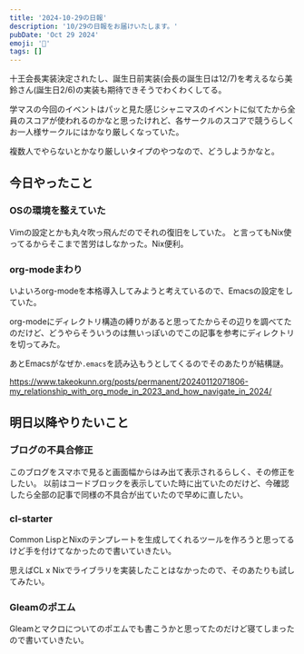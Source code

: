 ```yaml
---
title: '2024-10-29の日報'
description: '10/29の日報をお届けいたします。'
pubDate: 'Oct 29 2024'
emoji: '🦊'
tags: []
---
```


十王会長実装決定されたし、誕生日前実装(会長の誕生日は12/7)を考えるなら美鈴さん(誕生日2/6)の実装も期待できそうでわくわくしてる。

学マスの今回のイベントはパッと見た感じシャニマスのイベントに似てたから全員のスコアが使われるのかなと思ったけれど、各サークルのスコアで競うらしくお一人様サークルにはかなり厳しくなっていた。

複数人でやらないとかなり厳しいタイプのやつなので、どうしようかなと。

## 今日やったこと

### OSの環境を整えていた

Vimの設定とかも丸々吹っ飛んだのでそれの復旧をしていた。
と言ってもNix使ってるからそこまで苦労はしなかった。Nix便利。

### org-modeまわり

いよいろorg-modeを本格導入してみようと考えているので、Emacsの設定をしていた。

org-modeにディレクトリ構造の縛りがあると思ってたからその辺りを調べてたのだけど、どうやらそういうのは無いっぽいのでこの記事を参考にディレクトリを切ってみた。

あとEmacsがなぜか`.emacs`を読み込もうとしてくるのでそのあたりが結構謎。

https://www.takeokunn.org/posts/permanent/20240112071806-my_relationship_with_org_mode_in_2023_and_how_navigate_in_2024/

## 明日以降やりたいこと

### ブログの不具合修正

このブログをスマホで見ると画面幅からはみ出て表示されるらしく、その修正をしたい。
以前はコードブロックを表示していた時に出ていたのだけど、今確認したら全部の記事で同様の不具合が出ていたので早めに直したい。

### cl-starter

Common
LispとNixのテンプレートを生成してくれるツールを作ろうと思ってるけど手を付けてなかったので書いていきたい。

思えばCL x
Nixでライブラリを実装したことはなかったので、そのあたりも試してみたい。

### Gleamのポエム

Gleamとマクロについてのポエムでも書こうかと思ってたのだけど寝てしまったので書いていきたい。
